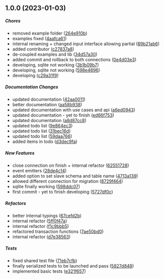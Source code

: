 ## 1.0.0 (2023-01-03)

##### Chores

*  removed example folder ([264e910b](https://github.com/Cadienvan/soft-delete-migrator/commit/264e910b7143b481a888f490d3b91b038b265cd4))
*  examples fixed ([4aafca61](https://github.com/Cadienvan/soft-delete-migrator/commit/4aafca61c75a88dbb75d8be6d2a457424c153d1a))
*  internal renaming + changed input interface allowing partial ([89b21ab6](https://github.com/Cadienvan/soft-delete-migrator/commit/89b21ab624f305ea5beb5da6982fade8c9823fce))
*  added contributor ([c27837a8](https://github.com/Cadienvan/soft-delete-migrator/commit/c27837a8daf7865fe0cb89388df11fcf8e17103f))
*  de-coupled examples and lib ([34d57a30](https://github.com/Cadienvan/soft-delete-migrator/commit/34d57a30e7ba7f981fdd53694bf9957325063d41))
*  added commit and rollback to both connections ([0e4d03e3](https://github.com/Cadienvan/soft-delete-migrator/commit/0e4d03e34195ed4eee9ba1ae1f98622542b62316))
*  developing, sqlite not working ([3b1b09b7](https://github.com/Cadienvan/soft-delete-migrator/commit/3b1b09b7ddb6d955577cc43b03f459c97355468c))
*  developing, sqlite not working ([598e4896](https://github.com/Cadienvan/soft-delete-migrator/commit/598e4896e7d6044935336c523dd1f443af59de80))
*  developing ([c29a31f9](https://github.com/Cadienvan/soft-delete-migrator/commit/c29a31f9618f3498a4a2e6fcb59d6a46a4b854a3))

##### Documentation Changes

*  updated documentation ([42aa0011](https://github.com/Cadienvan/soft-delete-migrator/commit/42aa001163a23ff8e426561117ba00b02e3066a7))
*  better documentation ([aa58b938](https://github.com/Cadienvan/soft-delete-migrator/commit/aa58b9385689d1fd29716769ad74b729de9c6d5a))
*  updated documentation with use cases and api ([a6ed0943](https://github.com/Cadienvan/soft-delete-migrator/commit/a6ed0943179fcc33f4a2b01d90a2cfe3a6c6f75a))
*  updated documentation - yet to finish ([ed66f753](https://github.com/Cadienvan/soft-delete-migrator/commit/ed66f753e252c9ef704ac11bfd06daa73c488603))
*  updated documentation ([a8d87cc8](https://github.com/Cadienvan/soft-delete-migrator/commit/a8d87cc82cdcf0f372abda06e92d38621d7fb629))
*  updated todo list ([9e864ec3](https://github.com/Cadienvan/soft-delete-migrator/commit/9e864ec35541ca3d34427e7db9aa3c074175678e))
*  updated todo list ([31bec16d](https://github.com/Cadienvan/soft-delete-migrator/commit/31bec16d424afdb306fbf0c4a0b83278e533a8ed))
*  updated todo list ([59daa766](https://github.com/Cadienvan/soft-delete-migrator/commit/59daa76614b257d5049aa9c71ed05b9de46e939a))
*  added items in todo ([d3dec9fa](https://github.com/Cadienvan/soft-delete-migrator/commit/d3dec9fabb9fd54bcb7d2ed468c6157e15e0c346))

##### New Features

*  close connection on finish + internal refactor ([62551728](https://github.com/Cadienvan/soft-delete-migrator/commit/6255172889cc78993f016eb4724a06b1ff0eb8f9))
*  event emitters ([28de4c14](https://github.com/Cadienvan/soft-delete-migrator/commit/28de4c149c2a298ce5aeccb51f5513ea42de604f))
*  added option to set slave schema and table name ([4713a139](https://github.com/Cadienvan/soft-delete-migrator/commit/4713a139957e05dfab95fd9868602bf883eb6469))
*  allowed different connection for migration ([8729f464](https://github.com/Cadienvan/soft-delete-migrator/commit/8729f4643aaedd297c81a65d36d6d3539e97220a))
*  sqlite finally working ([598ddc07](https://github.com/Cadienvan/soft-delete-migrator/commit/598ddc07919bea658703d4d9008d23dee39b1ccd))
*  first commit - yet to finish developing ([5727df0c](https://github.com/Cadienvan/soft-delete-migrator/commit/5727df0c910a18beeefea3e66046210a4029770f))

##### Refactors

*  better internal typings ([67cefd2b](https://github.com/Cadienvan/soft-delete-migrator/commit/67cefd2b6b69f7585f1b8107c7719e216bcedc78))
*  internal refactor ([5ff0f47a](https://github.com/Cadienvan/soft-delete-migrator/commit/5ff0f47ad3bae814def826f2c699a30d7055bf60))
*  internal refactor ([f1c9bbb5](https://github.com/Cadienvan/soft-delete-migrator/commit/f1c9bbb5d831487216699081ab9863903a80254c))
*  refactored transaction functions ([7ae50bd0](https://github.com/Cadienvan/soft-delete-migrator/commit/7ae50bd0fcfff7d9aecb4cc400f4ddab799fc833))
*  internal refactor ([d7e38563](https://github.com/Cadienvan/soft-delete-migrator/commit/d7e385637fdbcc163159aaba9e044557e95bd996))

##### Tests

*  fixed shared test file ([71eb7cfb](https://github.com/Cadienvan/soft-delete-migrator/commit/71eb7cfb491f50b26c777105438da0bb3dc387b0))
*  finally serialized tests to be launched and pass ([5827d848](https://github.com/Cadienvan/soft-delete-migrator/commit/5827d8485fb8d6747fd67a5545fa05a1254f67cc))
*  implemented basic tests ([e321f657](https://github.com/Cadienvan/soft-delete-migrator/commit/e321f6572001222b638d28f6f0edd4ac61b881bf))

